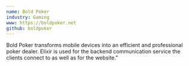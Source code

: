 ```yaml
---
name: Bold Poker
industry: Gaming
www: https://boldpoker.net
github: boldpoker
---
```

Bold Poker transforms mobile devices into an efficient and professional poker dealer. Elixir is used for the backend communication service the clients connect to as well as for the website."
